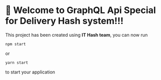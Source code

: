 # 🚀 Welcome to GraphQL Api Special for Delivery Hash system!!!

This project has been created using **IT Hash team**, you can now run

```
npm start
```

or

```
yarn start
```

to start your application
